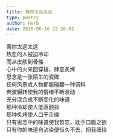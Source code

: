```yaml
---  
title: 离你太远太远  
type: poetry  
author: Herb  
date: 2016-06-16 22:26:02    
---  
```

离你太远太远  
热恋的人被迫冷却  
而从皮肤到骨骼  
心中的火来回穿梭，肆意炙烤    
思念是一张陌生的瓷碟  
任何风景或人物都能碰翻一种调料  
奔波辗转使我的情绪不断波动  
充分混合成不断变化的味道    
那种冷却使人低落颤抖  
那种炙烤使人口干舌燥  
只有思念中的味道使我暂忘，耽于口腹之欲  
只有你的味道自沾染便恒久不去，把我缠绕